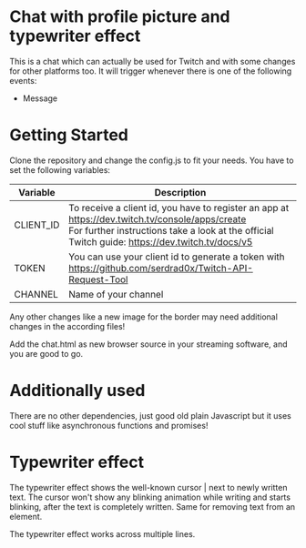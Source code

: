 # Chat with profile picture and typewriter effect

This is a chat which can actually be used for Twitch and with some changes for other platforms too. It will trigger
whenever there is one of the following events:

- Message
# Getting Started

Clone the repository and change the config.js to fit your needs. You have to set the following variables:

| Variable            | Description                                             |
| ------------------- | ------------------------------------------------------- |
| CLIENT_ID           | To receive a client id, you have to register an app at https://dev.twitch.tv/console/apps/create <br> For further instructions take a look at the official Twitch guide: https://dev.twitch.tv/docs/v5                  |
| TOKEN               | You can use your client id to generate a token with https://github.com/serdrad0x/Twitch-API-Request-Tool |
| CHANNEL             | Name of your channel                          |

Any other changes like a new image for the border may need additional changes in the according files!

Add the chat.html as new browser source in your streaming software, and you are good to go.

# Additionally used

There are no other dependencies, just good old plain Javascript but it uses cool stuff like asynchronous functions and
promises! 

# Typewriter effect
The typewriter effect shows the well-known cursor | next to newly written text. The cursor won't show any blinking animation
while writing and starts blinking, after the text is completely written. Same for removing text from an element.

The typewriter effect works across multiple lines.